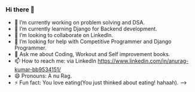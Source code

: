 ### Hi there 👋


- 🔭 I’m currently working on problem solving and DSA.
- 🌱 I’m currently learning Django for Backend development.
- 👯 I’m looking to collaborate on LinkedIn.
- 🤔 I’m looking for help with Competitive Programmer and Django Programmer.
- 💬 Ask me about Coding, Workout and Self improvement books.
- 📫 How to reach me: via LinkedIn https://www.linkedin.com/in/anurag-kumar-bb9534151/
- 😄 Pronouns: A nu Rag.
- ⚡ Fun fact: You love eating(You just thinked about eating! hahaah).
-->
